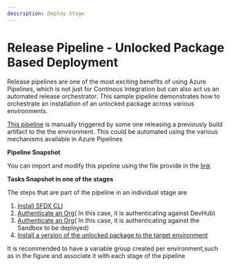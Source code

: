```yaml
---
description: Deploy Stage
---
```


# Release Pipeline - Unlocked Package Based Deployment

Release pipelines are one of the most exciting benefits of using Azure Pipelines, which is not just for Continous Integration but can also act us an automated release orchestrator. This sample pipeline demonstrates how to orchestrate an installation of an unlocked package across various environments.

[This pipeline](https://raw.githubusercontent.com/azlamsalam/sfpowerscripts/release/SamplePipelines/sfpowerscripts-sample-pipelines/ReleaseDefinitions/Unlocked%20Packaged%20Deployment%20Pipeline%20using%20sfpowerscripts.json) is manually triggered by some one releasing a previously build artifact to the the environment. This could be automated using the various mechanisms available in Azure Pipelines

**Pipeline Snapshot**

You can import and modify this pipeline using the file provide in the [link](https://raw.githubusercontent.com/azlamsalam/sfpowerscripts/release/SamplePipelines/sfpowerscripts-sample-pipelines/ReleaseDefinitions/Unlocked%20Packaged%20Deployment%20Pipeline%20using%20sfpowerscripts.json)

**Tasks Snapshot in one of the stages**

The steps that are part of the pipeline in an individual stage are

1. [Install SFDX CLI](../task-specifications/utility-tasks/install-sfdx-cli-with-sfpowerkit.md)
2. [Authenticate an Org](../task-specifications/authentication/authenticate-an-org.md)\( In this case, it is authenticating against DevHub\)
3. [Authenticate an Org](../task-specifications/authentication/authenticate-an-org.md)\( In this case, it is authenticating against the Sandbox to be deployed\)
4. [Install a version of the unlocked package to the target environment](../task-specifications/deployment-tasks/install-an-unlocked-package-to-an-org.md)

It is recommended to have a variable group created per environment,such as in the figure and associate it with each stage of the pipeline

